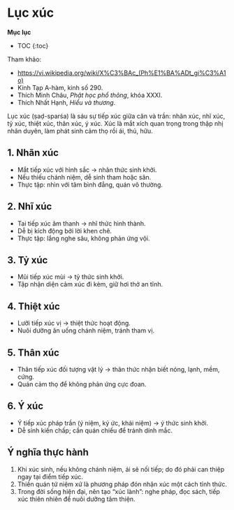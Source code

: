 # Lục xúc

**Mục lục**

- TOC
{:toc}

Tham khảo:

- <https://vi.wikipedia.org/wiki/X%C3%BAc_(Ph%E1%BA%ADt_gi%C3%A1o)>
- Kinh Tạp A-hàm, kinh số 290.
- Thích Minh Châu, *Phật học phổ thông*, khóa XXXI.
- Thích Nhất Hạnh, *Hiểu và thương*.

Lục xúc (ṣaḍ-sparśa) là sáu sự tiếp xúc giữa căn và trần: nhãn xúc, nhĩ xúc, tỷ xúc, thiệt xúc, thân xúc, ý xúc. Xúc là mắt xích quan trọng trong thập nhị nhân duyên, làm phát sinh cảm thọ rồi ái, thủ, hữu.

## 1. Nhãn xúc

- Mắt tiếp xúc với hình sắc → nhãn thức sinh khởi.
- Nếu thiếu chánh niệm, dễ sinh tham hoặc sân.
- Thực tập: nhìn với tâm bình đẳng, quán vô thường.

## 2. Nhĩ xúc

- Tai tiếp xúc âm thanh → nhĩ thức hình thành.
- Dễ bị kích động bởi lời khen chê.
- Thực tập: lắng nghe sâu, không phản ứng vội.

## 3. Tỷ xúc

- Mũi tiếp xúc mùi → tỷ thức sinh khởi.
- Tập nhận diện cảm xúc đi kèm, giữ hơi thở an tĩnh.

## 4. Thiệt xúc

- Lưỡi tiếp xúc vị → thiệt thức hoạt động.
- Nuôi dưỡng ăn uống chánh niệm, tránh tham vị.

## 5. Thân xúc

- Thân tiếp xúc đối tượng vật lý → thân thức nhận biết nóng, lạnh, mềm, cứng.
- Quán cảm thọ để không phản ứng cực đoan.

## 6. Ý xúc

- Ý tiếp xúc pháp trần (ý niệm, ký ức, khái niệm) → ý thức sinh khởi.
- Dễ sinh kiến chấp; cần quán chiếu để tránh dính mắc.

## Ý nghĩa thực hành

1. Khi xúc sinh, nếu không chánh niệm, ái sẽ nối tiếp; do đó phải can thiệp ngay tại điểm tiếp xúc.
2. Thiền quán tứ niệm xứ là phương pháp đón nhận xúc một cách tỉnh thức.
3. Trong đời sống hiện đại, nên tạo “xúc lành”: nghe pháp, đọc sách, tiếp xúc thiên nhiên để nuôi dưỡng tâm thiện.

